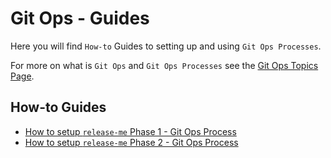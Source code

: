 # Git Ops - Guides

Here you will find `How-to` Guides to setting up and using `Git Ops Processes`.

For more on what is `Git Ops` and `Git Ops Processes` see the [Git Ops Topics Page](../../topics/gitops/index.md).

## How-to Guides

- [How to setup `release-me` Phase 1 - Git Ops Process](./guide_setup_gitops_release_me.md)
- [How to setup `release-me` Phase 2 - Git Ops Process](./guide_setup_gitops_release_me_phase_2.md)
